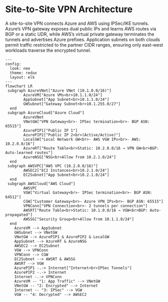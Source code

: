 # Site-to-Site VPN Architecture

A site-to-site VPN connects Azure and AWS using IPSec/IKE tunnels. Azure’s VPN gateway exposes dual public IPs and learns AWS routes via BGP or a static UDR, while AWS’s virtual private gateway terminates the tunnels and advertises Azure prefixes. Application subnets on both clouds permit traffic restricted to the partner CIDR ranges, ensuring only east-west workloads traverse the encrypted tunnel.


```mermaid
---
config:
  look: neo
  theme: redux
  layout: elk
---
flowchart LR
 subgraph AzureVNet["Azure VNet (10.1.0.0/16)"]
        AzureVM["Azure VMs<br>10.1.1.0/24"]
        AppSubnet["App Subnet<br>10.1.1.0/24"]
        GWSubnet["Gateway Subnet<br>10.1.255.0/27"]
  end
 subgraph AzureCloud["Azure Cloud"]
        AzureVNet
        VNetGW["VPN Gateway<br>- IPSec termination<br>- BGP ASN: 65515"]
        AzurePIP1["Public IP 1"]
        AzurePIP2["Public IP 2<br>(Active/Active)"]
        LocalGW["Local Network GW<br>- AWS VGW IPs<br>- AWS: 10.2.0.0/16"]
        AzureRT["Route Table<br>Static: 10.2.0.0/16 → VPN GW<br>BGP: Auto-learned routes"]
        AzureNSG["NSG<br>Allow from 10.2.1.0/24"]
  end
 subgraph AWSVPC["AWS VPC (10.2.0.0/16)"]
        AWSEC2["EC2 Instances<br>10.2.1.0/24"]
        EC2Subnet["App Subnet<br>10.2.1.0/24"]
  end
 subgraph AWSCloud["AWS Cloud"]
        AWSVPC
        VGW["Virtual Gateway<br>- IPSec termination<br>- BGP ASN: 64512"]
        CGW["Customer Gateway<br>- Azure VPN IPs<br>- BGP ASN: 65515"]
        VPNConn["VPN Connection<br>- 2 tunnels per connection"]
        AWSRT["Route Table<br>Static: 10.1.0.0/16 → VGW<br>BGP: Auto-propagated"]
        AWSSG["Security Group<br>Allow from 10.1.1.0/24"]
  end
    AzureVM --> AppSubnet
    GWSubnet --> VNetGW
    VNetGW --> AzurePIP1 & AzurePIP2 & LocalGW
    AppSubnet --> AzureRT & AzureNSG
    AWSEC2 --> EC2Subnet
    VGW --> VPNConn
    VPNConn --> CGW
    EC2Subnet --> AWSRT & AWSSG
    AWSRT --> VGW
    AzurePIP1 -.-> Internet["Internet<br>IPSec Tunnels"]
    AzurePIP2 -.-> Internet
    Internet -.-> VPNConn
    AzureVM -- "1: App Traffic" --> VNetGW
    VNetGW -- "2: Encrypted" --> Internet
    Internet -- "3: IPSec" --> VGW
    VGW -- "4: Decrypted" --> AWSEC2

```